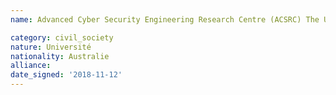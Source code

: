 ```yaml
---
name: Advanced Cyber Security Engineering Research Centre (ACSRC) The University of Newcastle

category: civil_society
nature: Université
nationality: Australie
alliance:
date_signed: '2018-11-12'
---
```

